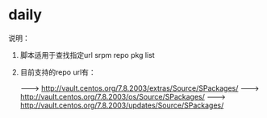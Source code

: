 # daily

说明：
1) 脚本适用于查找指定url srpm repo pkg list
2) 目前支持的repo url有：

   ---> http://vault.centos.org/7.8.2003/extras/Source/SPackages/
   ---> http://vault.centos.org/7.8.2003/os/Source/SPackages/
   ---> http://vault.centos.org/7.8.2003/updates/Source/SPackages/

